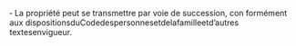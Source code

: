 ‐ La propriété peut se transmettre par voie de succession, con formément aux dispositionsduCodedespersonnesetdelafamilleetd’autres textesenvigueur.